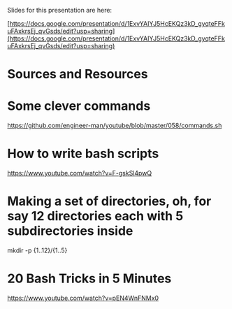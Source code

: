 Slides for this presentation are here:

[https://docs.google.com/presentation/d/1ExvYAIYJ5HcEKQz3kD_gyqteFFkuFAxkrsEj_qvGsds/edit?usp=sharing](https://docs.google.com/presentation/d/1ExvYAIYJ5HcEKQz3kD_gyqteFFkuFAxkrsEj_qvGsds/edit?usp=sharing)


Sources and Resources
=====================

# Some clever commands

https://github.com/engineer-man/youtube/blob/master/058/commands.sh

# How to write bash scripts

https://www.youtube.com/watch?v=F-gskSl4pwQ

# Making a set of directories, oh, for say 12 directories each with 5 subdirectories inside

mkdir -p {1..12}/{1..5}

# 20 Bash Tricks in 5 Minutes

https://www.youtube.com/watch?v=pEN4WnFNMx0

